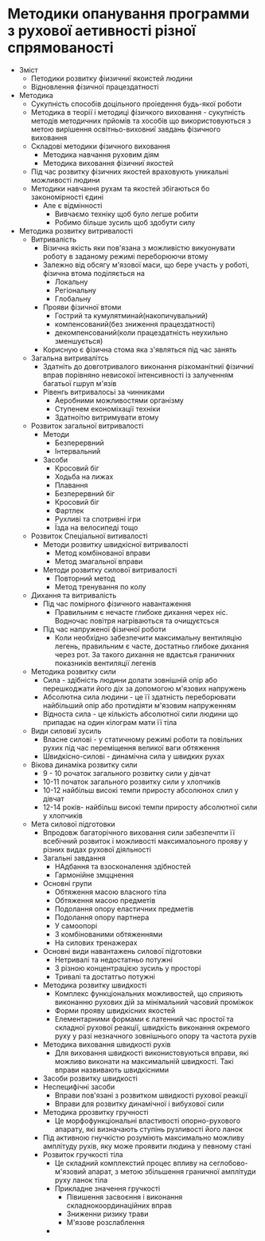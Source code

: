 # Методики  опанування программи з рухової аетивності різної спрямованості
- Зміст
  - Петодики розвитку фіизичниї якоистей людини
  - Відновлення фізичної працездатності
- Методика
  - Сукупність способів доцільного проіедення будь-якої роботи
  - Методика в теорії і методиці фізичкого виховання - сукупність методів методичних прйомів та хособів що використовуються з метою вирішення освітньо-виховниї завдань фізичного виховання
  - Складові методики фізичного виховання
    - Методика навчання руховим діям
    - Методика виховання фізичниї якостей
  - Під час розвитку фізичних якостей враховують уникальні можливості людини
  - Методики навчання рухам та якостей збігаються бо закономірності єдині
    - Але є відмінності
      - Вивчаємо техніку щоб було легше робити
      - Робимо більше зусиль щоб здобути силу 
- Методика розвитку витривалості
  - Витривалість
    -  Візична якість яки пов'язана з можливістю викуонувати роботу в заданому режимі переборюючи втому
    - Залежно від обсягу м'язової маси, що бере участь у роботі, фізична втома поділяється на
      - Локальну
      - Регіональну
      - Глобальну
    - Прояви фізичної втоми
      - Гострий та кумулятминай(накопичувальний)
      - компенсований(без зниження працездатності)
      - декомпенсований(коли працездатність неухильно зменшується)
    - Корисную є фізична стома яка з'являться під час занять
  - Загальна витривалітсь
    - Здатніть до довготривалого виконання різкоманітниї фізичниї вправ порівняно невисокої інтенсивності із залученням багатьої гшруп м'язів
    - Рівенгь витривалосьі за чинниками
      - Аеробними можливостями організму
      - Ступенем економіхації техніки
      - Здатноітю витримувати втому
  - Розвиток загальної витривалості
    - Методи
      - Безперервний 
      - Інтервальний
    - Засоби
      - Кросовий біг
      - Ходьба на лижах
      - Плавання
      - Безперервний біг
      - Кросовий біг
      - Фартлек
      - Рухливі та спотривні ігри
      - Їзда на велосипеді тощо
  - Розвиток Спеціальної витивалості
    - Методи розвитку швидкісної витривалості
      - Метод комбінованої вправи
      - Метод змагальної вправи
    - Методи розвитку силової витривалості
      - Повторний метод
      - Метод тренування по колу
  - Дихання та витривалість
    - Під час помірного фізичного навантаження
      - Правильним є нечасте глибоке дихання черех ніс. Водночас повітря нагріваються та очищуєтсься
    - Під час напруженої фізичної роботи
      - Коли необхідно забезпечити максимальну вентиляцію легень, правильним є часте, достатньо глибоке дихання через рот. За такого дихання не вдаєтсья граничних показників вентиляції легенів
  - Методика розвитку сили
    - Сила - здібність людини долати зовнішній опір або перешкоджати його діх за допомогою м'язових напружень
    - Абсолютна сила людини - це її здатність переборювати найбільший опір або протидіяти м'язовим напруженням
    - Відноста сила - це кількість абсолютної сили людини що припадає на один кілограм мати її тіла
  - Види силовиї зусиль
    - Власне силові - у статичному режимі роботи та повільних рухих під час переміщення великої ваги обтяження
    - Швидкісно-силові - динамічна сила у швидких рухах
  - Вікова динаміка розвитку сили
    - 9 - 10 рочаток загального розвитку сили у дівчат
    - 10-11 початок загального розвитку сили у хлопчиків
    - 10-12 найбільш високі темпи приросту абсолюнох слил у дівчат
    - 12-14 років- найбільш високі темпи приросту абсолютної сили у хлопчиків
  - Мета силової підготовки
    - Впродовж багаторічного виховання сили забезпечпти її всебічний розвиток і можливості максималоьного прояву у різних видах рухової діяльності 
    - Загальні завдання
      - НАдбання та взосконалення здібностей
      - Гармонійне змццнення
    - Основні групи
      - Обтяження масою власного тіла
      - Обтяження масою предметів
      - Подолання опору еластичних предметів
      - Подолання опору партнера
      - У самоопорі
      - З комбінованими обтяженнями
      - На силових тренажерах
    - Основні види навантажень силової підготовки
      - Нетривалі та недостатньо потужні
      - З різною концентрацією зусиль у просторі
      - Тривалі та достатгьо потужні
    - Методика розвитку швидкості
      - Комплекс функціональних можливостей, що сприяють виконанню рухових дій за мінімальний часовий проміжок
      - Форми прояву швидкісних якостей
      - Елементарними формами є латенний час простої та складної рухової реакції, швидкість виконання окремого руху у разі незначного зовнішнього опору та частота рухів
    - Методика виховання швидкості рухів
      - Для виховання швидкості виконистовуються вправи, які можливо виконати на максимальній швидкості. Такі вправи назвивають швидкісними
    - Засоби розвитку швидкості
    - Неспецифічні засоби
      - Вправи пов'язані з розвитком швидкості рухової реакції
      - Вправи для розвитку динамічної і вибухової сили 
    - Методика ррозвитку гручності
      - Це морфофункціональні властивості опорно-рухового апарату, які визначають ступінь рузливості його ланок
    - Під активною гнучкістю розуміють максимально можливу амплітуду рухів, яку може проявити людина у певному стані
    - Розвиток гручкості тіла
      - Це складний комплекстий процес впливу на сеглобово-м'язовий апарат, з метою збільшення граничної амплітуди руху ланок тіла
      - Прикладне значення гручкості
        - Півишення засвоєння і виконання складнокоординаційних вправ
        - Зниженни ризику трави
        - М'язове розслаблення
      - 